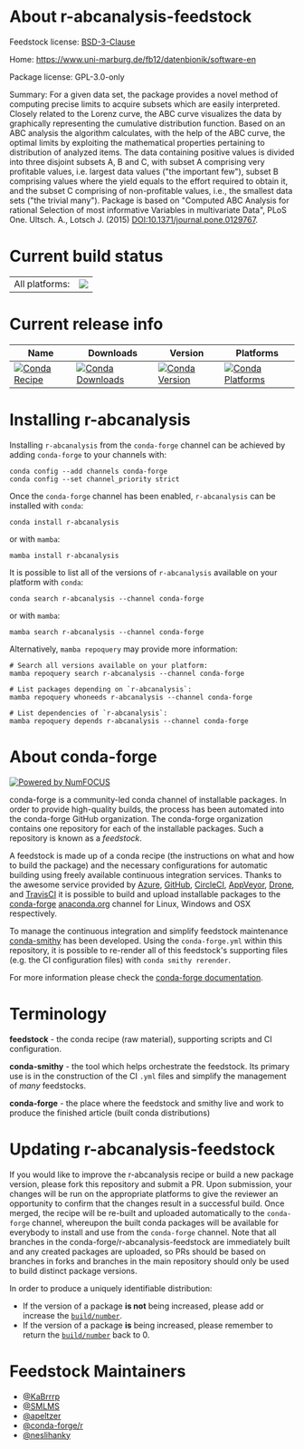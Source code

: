 About r-abcanalysis-feedstock
=============================

Feedstock license: [BSD-3-Clause](https://github.com/conda-forge/r-abcanalysis-feedstock/blob/main/LICENSE.txt)

Home: https://www.uni-marburg.de/fb12/datenbionik/software-en

Package license: GPL-3.0-only

Summary: For a given data set, the package provides a novel method of computing precise limits to acquire subsets which are easily interpreted. Closely related to the Lorenz curve, the ABC curve visualizes the data by graphically representing the cumulative distribution function. Based on an ABC analysis the algorithm calculates, with the help of the ABC curve, the optimal limits by exploiting the mathematical properties pertaining to distribution of analyzed items. The data containing positive values is divided into three disjoint subsets A, B and C, with subset A comprising very profitable values, i.e. largest data values ("the important few"), subset B comprising values where the yield equals to the effort required to obtain it, and the subset C comprising of non-profitable values, i.e., the smallest data sets ("the trivial many"). Package is based on "Computed ABC Analysis for rational Selection of most informative Variables in multivariate Data", PLoS One. Ultsch. A., Lotsch J. (2015) <DOI:10.1371/journal.pone.0129767>.

Current build status
====================


<table><tr><td>All platforms:</td>
    <td>
      <a href="https://dev.azure.com/conda-forge/feedstock-builds/_build/latest?definitionId=20547&branchName=main">
        <img src="https://dev.azure.com/conda-forge/feedstock-builds/_apis/build/status/r-abcanalysis-feedstock?branchName=main">
      </a>
    </td>
  </tr>
</table>

Current release info
====================

| Name | Downloads | Version | Platforms |
| --- | --- | --- | --- |
| [![Conda Recipe](https://img.shields.io/badge/recipe-r--abcanalysis-green.svg)](https://anaconda.org/conda-forge/r-abcanalysis) | [![Conda Downloads](https://img.shields.io/conda/dn/conda-forge/r-abcanalysis.svg)](https://anaconda.org/conda-forge/r-abcanalysis) | [![Conda Version](https://img.shields.io/conda/vn/conda-forge/r-abcanalysis.svg)](https://anaconda.org/conda-forge/r-abcanalysis) | [![Conda Platforms](https://img.shields.io/conda/pn/conda-forge/r-abcanalysis.svg)](https://anaconda.org/conda-forge/r-abcanalysis) |

Installing r-abcanalysis
========================

Installing `r-abcanalysis` from the `conda-forge` channel can be achieved by adding `conda-forge` to your channels with:

```
conda config --add channels conda-forge
conda config --set channel_priority strict
```

Once the `conda-forge` channel has been enabled, `r-abcanalysis` can be installed with `conda`:

```
conda install r-abcanalysis
```

or with `mamba`:

```
mamba install r-abcanalysis
```

It is possible to list all of the versions of `r-abcanalysis` available on your platform with `conda`:

```
conda search r-abcanalysis --channel conda-forge
```

or with `mamba`:

```
mamba search r-abcanalysis --channel conda-forge
```

Alternatively, `mamba repoquery` may provide more information:

```
# Search all versions available on your platform:
mamba repoquery search r-abcanalysis --channel conda-forge

# List packages depending on `r-abcanalysis`:
mamba repoquery whoneeds r-abcanalysis --channel conda-forge

# List dependencies of `r-abcanalysis`:
mamba repoquery depends r-abcanalysis --channel conda-forge
```


About conda-forge
=================

[![Powered by
NumFOCUS](https://img.shields.io/badge/powered%20by-NumFOCUS-orange.svg?style=flat&colorA=E1523D&colorB=007D8A)](https://numfocus.org)

conda-forge is a community-led conda channel of installable packages.
In order to provide high-quality builds, the process has been automated into the
conda-forge GitHub organization. The conda-forge organization contains one repository
for each of the installable packages. Such a repository is known as a *feedstock*.

A feedstock is made up of a conda recipe (the instructions on what and how to build
the package) and the necessary configurations for automatic building using freely
available continuous integration services. Thanks to the awesome service provided by
[Azure](https://azure.microsoft.com/en-us/services/devops/), [GitHub](https://github.com/),
[CircleCI](https://circleci.com/), [AppVeyor](https://www.appveyor.com/),
[Drone](https://cloud.drone.io/welcome), and [TravisCI](https://travis-ci.com/)
it is possible to build and upload installable packages to the
[conda-forge](https://anaconda.org/conda-forge) [anaconda.org](https://anaconda.org/)
channel for Linux, Windows and OSX respectively.

To manage the continuous integration and simplify feedstock maintenance
[conda-smithy](https://github.com/conda-forge/conda-smithy) has been developed.
Using the ``conda-forge.yml`` within this repository, it is possible to re-render all of
this feedstock's supporting files (e.g. the CI configuration files) with ``conda smithy rerender``.

For more information please check the [conda-forge documentation](https://conda-forge.org/docs/).

Terminology
===========

**feedstock** - the conda recipe (raw material), supporting scripts and CI configuration.

**conda-smithy** - the tool which helps orchestrate the feedstock.
                   Its primary use is in the construction of the CI ``.yml`` files
                   and simplify the management of *many* feedstocks.

**conda-forge** - the place where the feedstock and smithy live and work to
                  produce the finished article (built conda distributions)


Updating r-abcanalysis-feedstock
================================

If you would like to improve the r-abcanalysis recipe or build a new
package version, please fork this repository and submit a PR. Upon submission,
your changes will be run on the appropriate platforms to give the reviewer an
opportunity to confirm that the changes result in a successful build. Once
merged, the recipe will be re-built and uploaded automatically to the
`conda-forge` channel, whereupon the built conda packages will be available for
everybody to install and use from the `conda-forge` channel.
Note that all branches in the conda-forge/r-abcanalysis-feedstock are
immediately built and any created packages are uploaded, so PRs should be based
on branches in forks and branches in the main repository should only be used to
build distinct package versions.

In order to produce a uniquely identifiable distribution:
 * If the version of a package **is not** being increased, please add or increase
   the [``build/number``](https://docs.conda.io/projects/conda-build/en/latest/resources/define-metadata.html#build-number-and-string).
 * If the version of a package **is** being increased, please remember to return
   the [``build/number``](https://docs.conda.io/projects/conda-build/en/latest/resources/define-metadata.html#build-number-and-string)
   back to 0.

Feedstock Maintainers
=====================

* [@KaBrrrp](https://github.com/KaBrrrp/)
* [@SMLMS](https://github.com/SMLMS/)
* [@apeltzer](https://github.com/apeltzer/)
* [@conda-forge/r](https://github.com/orgs/conda-forge/teams/r/)
* [@neslihanky](https://github.com/neslihanky/)

